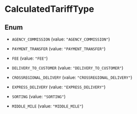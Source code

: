 

# CalculatedTariffType

## Enum


* `AGENCY_COMMISSION` (value: `"AGENCY_COMMISSION"`)

* `PAYMENT_TRANSFER` (value: `"PAYMENT_TRANSFER"`)

* `FEE` (value: `"FEE"`)

* `DELIVERY_TO_CUSTOMER` (value: `"DELIVERY_TO_CUSTOMER"`)

* `CROSSREGIONAL_DELIVERY` (value: `"CROSSREGIONAL_DELIVERY"`)

* `EXPRESS_DELIVERY` (value: `"EXPRESS_DELIVERY"`)

* `SORTING` (value: `"SORTING"`)

* `MIDDLE_MILE` (value: `"MIDDLE_MILE"`)



